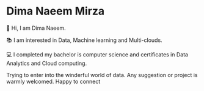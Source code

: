 # Dima Naeem Mirza

🧕 Hi, I am Dima Naeem.

📚 I am interested in Data, Machine learning and Multi-clouds.

💻 I completed my bachelor is computer science and certificates in Data Analytics and Cloud computing.

Trying to enter into the winderful world of data. Any suggestion or project is warmly welcomed. Happy to connect

